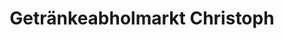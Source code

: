 ---
title: "Getränkeabholmarkt Christoph"
url: /rain/getraenkeabholmarkt-christoph/
shop: Getränke
---